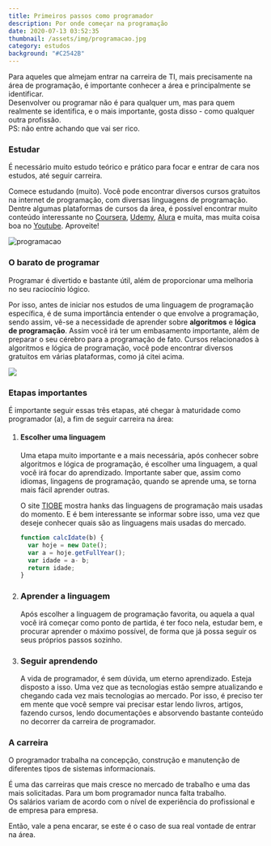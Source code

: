 ```yaml
---
title: Primeiros passos como programador
description: Por onde começar na programação
date: 2020-07-13 03:52:35
thumbnail: /assets/img/programacao.jpg
category: estudos
background: "#C2542B"
---
```

Para aqueles que almejam entrar na carreira de TI, mais precisamente na área de programação, é importante conhecer a área e principalmente se identificar.\
Desenvolver ou programar não é para qualquer um, mas para quem realmente se identifica, e o mais importante, gosta disso - como qualquer outra profissão. \
PS: não entre achando que vai ser rico.

### Estudar

É necessário muito estudo teórico e prático para focar e entrar de cara nos estudos, até seguir carreira.

Comece estudando (muito). Você pode encontrar diversos cursos gratuitos na internet de programação, com diversas linguagens de programação. Dentre algumas plataformas de cursos da área, é possível encontrar muito conteúdo interessante no [Coursera](https://pt.coursera.org/), [Udemy](https://www.udemy.com/pt/courses/free/), [Alura](https://www.alura.com.br/especial/conteudos-gratuitos-alura) e muita, mas muita coisa boa no [Youtube](https://www.youtube.com/). Aproveite!

![programacao](/assets/img/programacao.jpg "programacao")

### O barato de programar

Programar é divertido e bastante útil, além de proporcionar uma melhoria no seu raciocínio lógico. 

Por isso, antes de iniciar nos estudos de uma linguagem de programação específica, é de suma importância entender o que envolve a programação, sendo assim, vê-se a necessidade de aprender sobre **algoritmos** e **lógica de programação**. Assim você irá ter um embasamento importante, além de preparar o seu cérebro para a programação de fato. Cursos relacionados à algoritmos e lógica de programação, você pode encontrar diversos gratuitos em várias plataformas, como já citei acima.

![](/assets/img/alg_log.png)

### Etapas importantes

É importante seguir essas três etapas, até chegar à maturidade como programador (a), a fim de seguir carreira na área:

1. #### Escolher uma linguagem

   Uma etapa muito importante e a mais necessária, após conhecer sobre algoritmos e lógica de programação, é escolher uma linguagem, a qual você irá focar do aprendizado. Importante saber que, assim como idiomas, lingagens de programação, quando se aprende uma, se torna mais fácil aprender outras.

   O site [TIOBE](https://www.tiobe.com/tiobe-index/) mostra hanks das linguagens de programação mais usadas do momento. E é bem interessante se informar sobre isso, uma vez que deseje conhecer quais são as linguagens mais usadas do mercado.

   ```javascript
   function calcIdate(b) {
     var hoje = new Date();
     var a = hoje.getFullYear();
     var idade = a- b;
     return idade;
   }
   ```
2. ### Aprender a linguagem

   Após escolher a linguagem de programação favorita, ou aquela a qual você irá começar como ponto de partida, é ter foco nela, estudar bem, e procurar aprender o máximo possível, de forma que já possa seguir os seus próprios passos sozinho.
3. ### Seguir aprendendo

   A vida de programador, é sem dúvida, um eterno aprendizado. Esteja disposto a isso. Uma vez que as tecnologias estão sempre atualizando e chegando cada vez mais tecnologias ao mercado. Por isso, é preciso ter em mente que você sempre vai precisar estar lendo livros, artigos, fazendo cursos, lendo documentações e absorvendo bastante conteúdo no decorrer da carreira de programador.

### A carreira

O programador trabalha na concepção, construção e manutenção de diferentes tipos de sistemas informacionais.

É uma das carreiras que mais cresce no mercado de trabalho e uma das mais solicitadas. Para um bom programador nunca falta trabalho. \
Os salários variam de acordo com o nível de experiência do profissional e de empresa para empresa.

Então, vale a pena encarar, se este é o caso de sua real vontade de entrar na área.